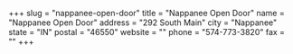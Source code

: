 +++
slug = "nappanee-open-door"
title = "Nappanee Open Door"
name = "Nappanee Open Door"
address = "292 South Main"
city = "Nappanee"
state = "IN"
postal = "46550"
website = ""
phone = "574-773-3820"
fax = ""
+++
